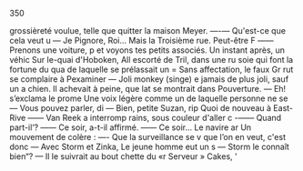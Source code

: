 350

grossièreté voulue, telle que
quitter la maison Meyer.
—-— Qu'est-ce que cela veut u
— Je Pignore, Roi... Mais
la Troisième rue. Peut-être F
—— Prenons une voiture, p
et voyons tes petits associés.
Un instant après, un véhic
Sur le-quai d'Hoboken, All
escorté de Tril, dans une ru
soie qui font la fortune du qua
de laquelle se prélassait un =
Sans affectation, le faux Gr
rut se complaire à Pexaminer
— Joli monkey (singe) e
jamais de plus joli, sauf un a
chien.
Il achevait à peine, que lat
se montrait dans Pouverture.
— Eh! s’exclama le prome
Une voix légère comme un
de laquelle personne ne se
— Vous pouvez parler, di
— Bien, petite Suzan, rip
Quoi de nouveau à East-Rive
—— Van Reek a interromp
rains, sous couleur d'aller c
-—— Quand part-il‘?
—— Ce soir, a-t-il affirmé.
—— Ce soir... Le navire ar
Un mouvement de colère :
—- Que la surveillance se v
que l’on en veut, c'est donc
— Avec Storm et Zinka,
Le jeune homme eut un s
— Storm le connaît bien“?
— Il le suivrait au bout
chette du «r Serveur » Cakes, '

